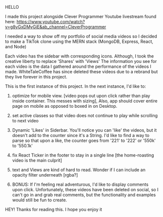 HELLO

I made this project alongside Clever Programmer Youtube livestream found here:
https://www.youtube.com/watch?v=g8yGxDMyGiE&ab_channel=CleverProgrammer

I needed a way to show off my portfolio of social media videos so I decided to make a TikTok clone using the MERN stack (MongoDB, Express, React, and Node)

Each video has the sidebar with corresponding icons. Although, I took the creative liberty to replace 'Shares' with 'Views'
The information you see for each video is the data I gathered around the performance of the videos I made. WhiteTaleCoffee has since deleted these videos due to a rebrand but they live forever in this project.

This is the first instance of this project. In the next instance, I'd like to:

1) optimize for mobile view. [video pops out upon click rather than play inside container. This messes with sizing], Also, app should cover entire page on mobile as opposed to boxed in on Desktop.
2) set active classes so that video does not continue to play while scrolling to next video
3) Dynamic 'Likes' in Siderbar. You'll notice you can 'like' the videos, but it doesn't add to the counter since it's a String. 
I'd like to find a way to parse so that upon a like, the counter goes from '221' to '222' or '550k' to '550.1k'
4) fix React Ticker in the footer to stay in a single line [the home-roasting video is the main culprit]
5) text and Views are kind of hard to read. Wonder if I can include an opacity filter underneath [rgba?]

6) BONUS: If I'm feeling real adventurous, I'd like to display comments upon click. Unfortunately, these videos have been deleted on social, so I can't go in and grab real comments, but the functionality and examples would still be fun to create.


HEY! Thanks for reading this. I hope you enjoy it
